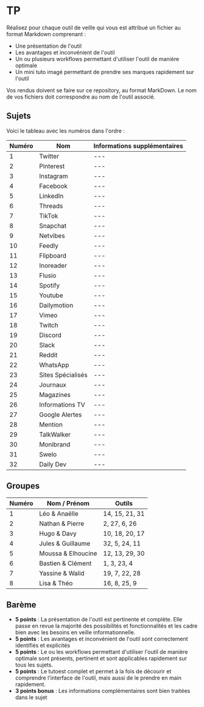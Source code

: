 # TP

Réalisez pour chaque outil de veille qui vous est attribué un fichier au format Markdown comprenant : 

- Une présentation de l'outil
- Les avantages et inconvénient de l'outil
- Un ou plusieurs workflows permettant d'utiliser l'outil de manière optimale
- Un mini tuto imagé permettant de prendre ses marques rapidement sur l'outil

Vos rendus doivent se faire sur ce repository, au format MarkDown. Le nom de vos fichiers doit correspondre au nom de l'outil associé.


## Sujets

Voici le tableau avec les numéros dans l'ordre :

| Numéro | Nom | Informations supplémentaires |
| --- | --- | --- |
| 1 | Twitter | --- |
| 2 | Pinterest | --- |
| 3 | Instagram | --- |
| 4 | Facebook | --- |
| 5 | LinkedIn | --- |
| 6 | Threads | --- |
| 7 | TikTok | --- |
| 8 | Snapchat | --- |
| 9 | Netvibes | --- |
| 10 | Feedly | --- |
| 11 | Flipboard | --- |
| 12 | Inoreader | --- |
| 13 | Flusio | --- |
| 14 | Spotify | --- |
| 15 | Youtube | --- |
| 16 | Dailymotion | --- |
| 17 | Vimeo | --- |
| 18 | Twitch | --- |
| 19 | Discord | --- |
| 20 | Slack | --- |
| 21 | Reddit | --- |
| 22 | WhatsApp | --- |
| 23 | Sites Spécialisés | --- |
| 24 | Journaux | --- |
| 25 | Magazines | --- |
| 26 | Informations TV | --- |
| 27 | Google Alertes | --- |
| 28 | Mention | --- |
| 29 | TalkWalker | --- |
| 30 | Monibrand | --- |
| 31 | Swelo | --- |
| 32 | Daily Dev | --- |

## Groupes

| Numéro | Nom / Prénom | Outils |
| --- | --- | --- |
| 1 | Léo & Anaëlle | 14, 15, 21, 31 |
| 2 | Nathan & Pierre | 2, 27, 6, 26 |
| 3 | Hugo & Davy | 10, 18, 20, 17 |
| 4 | Jules & Guillaume | 32, 5, 24, 11 |
| 5 | Moussa & Elhoucine | 12, 13, 29, 30 |
| 6 | Bastien & Clément | 1, 3, 23, 4 |
| 7 | Yassine & Walid | 19, 7, 22, 28 |
| 8 | Lisa & Théo | 16, 8, 25, 9 |

## Barème

- **5 points** : La présentation de l'outil est pertinente et complète. Elle passe en revue la majorité des possibilités et fonctionnalités et les cadre bien avec les besoins en veille informationnelle.
- **5 points** : Les avantages et inconvénient de l'outil sont correctement identifiés et explicités
- **5 points** : Le ou les workflows permettant d'utiliser l'outil de manière optimale sont présents, pertinent et sont applicables rapidement sur tous les sujets.
- **5 points** : Le tutoest complet et permet à la fois de décourir et comprendre l'interface de l'outil, mais aussi de le prendre en main rapidement.
- **3 points bonus** : Les informations complémentaires sont bien traitées dans le sujet

